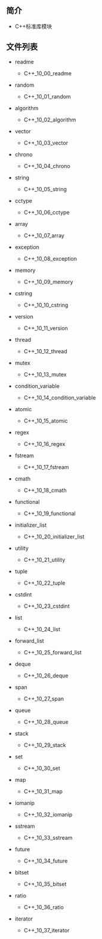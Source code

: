 ## 简介

+ C++标准库模块

## 文件列表

+ readme
  + C++_10_00_readme

+ random
  + C++_10_01_random

+ algorithm
  + C++_10_02_algorithm

+ vector
  + C++_10_03_vector

+ chrono
  + C++_10_04_chrono

+ string
  + C++_10_05_string

+ cctype
  + C++_10_06_cctype

+ array
  + C++_10_07_array

+ exception
  + C++_10_08_exception

+ memory
  + C++_10_09_memory

+ cstring
  + C++_10_10_cstring

+ version
  + C++_10_11_version

+ thread
  + C++_10_12_thread

+ mutex
  + C++_10_13_mutex

+ condition_variable
  + C++_10_14_condition_variable

+ atomic
  + C++_10_15_atomic

+ regex
  + C++_10_16_regex

+ fstream
  + C++_10_17_fstream

+ cmath
  + C++_10_18_cmath

+ functional
  + C++_10_19_functional

+ initializer_list
  + C++_10_20_initializer_list

+ utility
  + C++_10_21_utility

+ tuple
  + C++_10_22_tuple

+ cstdint
  + C++_10_23_cstdint

+ list
  + C++_10_24_list

+ forward_list
  + C++_10_25_forward_list

+ deque
  + C++_10_26_deque

+ span
  + C++_10_27_span

+ queue
  + C++_10_28_queue

+ stack
  + C++_10_29_stack

+ set
  + C++_10_30_set

+ map
  + C++_10_31_map

+ iomanip
  + C++_10_32_iomanip

+ sstream
  + C++_10_33_sstream

+ future
  + C++_10_34_future

+ bitset
  + C++_10_35_bitset

+ ratio
  + C++_10_36_ratio

+ iterator
  + C++_10_37_iterator